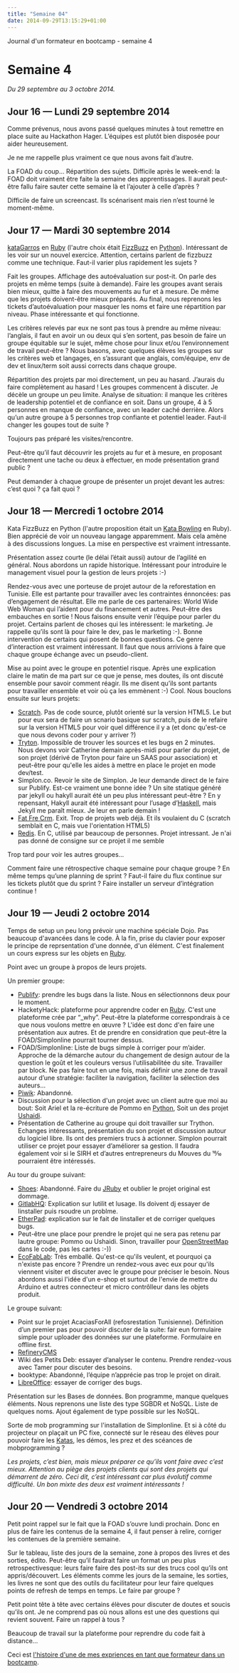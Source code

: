 ```yaml
---
title: "Semaine 04"
date: 2014-09-29T13:15:29+01:00
---
```


Journal d'un formateur en bootcamp - semaine 4

Semaine 4
=========

*Du 29 septembre au 3 octobre 2014.*

Jour 16 — Lundi 29 septembre 2014
---------------------------------

Comme prévenus, nous avons passé quelques minutes à tout remettre en
place suite au Hackathon Hager. L’équipes est plutôt bien disposée pour
aider heureusement.

Je ne me rappelle plus vraiment ce que nous avons fait d’autre.

La FOAD du coup… Répartition des sujets. Difficile après le week-end: la
FOAD doit vraiment être faite la semaine des apprentissages. Il aurait
peut-être fallu faire sauter cette semaine là et l’ajouter à celle
d’après ?

Difficile de faire un screencast. Ils scénarisent mais rien n’est tourné
le moment-même.

Jour 17 — Mardi 30 septembre 2014
---------------------------------

[kataGarros](http://codingdojo.org/kata/Tennis/) en
[Ruby](https://ruby-lang.org) (l'autre choix était
[FizzBuzz](http://codingdojo.org/kata/FizzBuzz/) en
[Python](https://www.python.org/)). Intéressant de les voir sur un
nouvel exercice. Attention, certains parlent de fizzbuzz comme une
technique. Faut-il varier plus rapidement les sujets ?

Fait les groupes. Affichage des autoévaluation sur post-it. On parle des
projets en même temps (suite à demande). Faire les groupes avant serais
bien mieux, quitte à faire des mouvements au fur et à mesure. De même
que les projets doivent-être mieux préparés. Au final, nous reprenons
les tickets d’autoévaluation pour masquer les noms et faire une
répartition par niveau. Phase intéressante et qui fonctionne.

Les critères relevés par eux ne sont pas tous à prendre au même niveau:
l’anglais, il faut en avoir un ou deux qui s’en sortent, pas besoin de
faire un groupe équitable sur le sujet, même chose pour linux et/ou
l’environnement de travail peut-être ? Nous basons, avec quelques élèves
les groupes sur les critères web et langages, en s’assurant que anglais,
com/équipe, env de dev et linux/term soit aussi corrects dans chaque
groupe.

Répartition des projets par moi directement, un peu au hasard. J’aurais
du faire complètement au hasard ! Les groupes commencent à discuter. Je
décèle un groupe un peu limite. Analyse de situation: il manque les
critères de leadership potentiel et de confiance en soit. Dans un
groupe, 4 à 5 personnes en manque de confiance, avec un leader caché
derrière. Alors qu’un autre groupe à 5 personnes trop confiante et
potentiel leader. Faut-il changer les goupes tout de suite ?

Toujours pas préparé les visites/rencontre.

Peut-être qu’il faut découvrir les projets au fur et à mesure, en
proposant directement une tache ou deux à effectuer, en mode
présentation grand public ?

Peut demander à chaque groupe de présenter un projet devant les autres:
c’est quoi ? ça fait quoi ?

Jour 18 — Mercredi 1 octobre 2014
---------------------------------

Kata FizzBuzz en Python (l'autre proposition était un [Kata
Bowling](http://codingdojo.org/kata/Bowling/) en Ruby). Bien apprécié de
voir un nouveau langage apparemment. Mais cela amène à des discussions
longues. La mise en perspective est vraiment intressante.

Présentation assez courte (le délai l’était aussi) autour de l’agilité
en général. Nous abordons un rapide historique. Intéressant pour
introduire le management visuel pour la gestion de leurs projets :-)

Rendez-vous avec une porteuse de projet autour de la reforestation en
Tunisie. Elle est partante pour travailler avec les contraintes
énnoncées: pas d’engagement de résultat. Elle me parle de ces
partenaires: World Wide Web Woman qui l’aident pour du financement et
autres. Peut-être des embauches en sortie ! Nous faisons ensuite venir
l’équipe pour parler du projet. Certains parlent de choses qui les
intéressent: le marketing. Je rappelle qu’ils sont là pour faire le dev,
pas le marketing :-). Bonne intervention de certains qui posent de
bonnes questions. Ce genre d’interaction est vraiment intéressant. Il
faut que nous arrivions à faire que chaque groupe échange avec un
pseudo-client.

Mise au point avec le groupe en potentiel risque. Après une explication
claire le matin de ma part sur ce que je pense, mes doutes, ils ont
discuté ensemble pour savoir comment réagir. Ils me disent qu’ils sont
partants pour travailler ensemble et voir où ça les emmènent :-) Cool.
Nous bouclons ensuite sur leurs projets:

-   [Scratch](https://scratch.mit.edu/). Pas de code source, plutôt
    orienté sur la version HTML5. Le but pour eux sera de faire un
    scnario basique sur scratch, puis de le refaire sur la version HTML5
    pour voir quel différence il y a (et donc qu'est-ce que nous devons
    coder pour y arriver ?)
-   [Tryton](http://www.tryton.org/). Impossible de trouver les sources
    et les bugs en 2 minutes. Nous devons voir Catherine demain
    après-midi pour parler du projet, de son projet (dérivé de Tryton
    pour faire un SAAS pour association) et peut-être pour qu'elle les
    aides à mettre en place le projet en mode dev/test.
-   Simplon.co. Revoir le site de Simplon. Je leur demande direct de le
    faire sur Publify. Est-ce vraiment une bonne idée ? Un site statique
    généré par jekyll ou hakyll aurait été un peu plus intéressant
    peut-être ? En y repensant, Hakyll aurait été intéressant pour
    l’usage d’[Haskell](https://www.haskell.org/), mais Jekyll me
    paraît mieux. Je leur en parle demain !
-   [Fat Fre Crm](http://www.fatfreecrm.com/). Exit. Trop de projets
    web déjà. Et ils voulaient du C (scratch semblait en C, mais vue
    l'orientation HTML5)
-   [Redis](http://redis.io/). En C, utilisé par beaucoup de personnes.
    Projet intressant. Je n'ai pas donné de consigne sur ce projet il me
    semble

Trop tard pour voir les autres groupes…

Comment faire une rétrospective chaque semaine pour chaque groupe ? En
même temps qu’une planning de sprint ? Faut-il faire du flux continue
sur les tickets plutôt que du sprint ? Faire installer un serveur
d’intégration continue !

Jour 19 — Jeudi 2 octobre 2014
------------------------------

Temps de setup un peu long prévoir une machine spéciale Dojo. Pas
beaucoup d'avancées dans le code. À la fin, prise du clavier pour
exposer le principe de reprsentation d'une donnée, d'un élément. C'est
finalement un cours express sur les objets en
[Ruby](https://www.ruby-lang.org/en/).

Point avec un groupe à propos de leurs projets.

Un premier groupe:

-   [Publify](http://www.publify.co/): prendre les bugs dans la liste.
    Nous en sélectionnons deux pour le moment.
-   HacketyHack: plateforme pour apprendre coder en
    [Ruby](https://www.ruby-lang.org/en/). C'est une plateforme crée par
    “\_why”. Peut-être la plateforme correspondrais à ce que nous
    voulons mettre en œuvre ? L'idée est donc d'en faire une
    présentation aux autres. Et de prendre en considration que peut-être
    la FOAD/Simplonline pourrait tourner dessus.
-   FOAD/Simplonline: Liste de bugs simple à corriger pour m’aider.
    Approche de la démarche autour du changement de design autour de la
    question le goût et les couleurs versus l’utilisabilitée du site.
    Travailler par block. Ne pas faire tout en une fois, mais définir
    une zone de travail autour d’une stratégie: faciliter la navigation,
    faciliter la sélection des auteurs…
-   [Piwik](https://piwik.org/): Abandonné.
-   Discussion pour la sélection d'un projet avec un client autre que
    moi au bout: Soit Ariel et la re-écriture de Pommo en
    [Python](https://www.python.org/), Soit un des projet
    [Ushaidi](https://www.ushahidi.com/).
-   Présentation de Catherine au groupe qui doit travailler sur Trython.
    Echanges intéressants, présentation du son projet et discussion
    autour du logiciel libre. Ils ont des premiers trucs à actionner.
    Simplon pourrait utiliser ce projet pour essayer d’améliorer
    sa gestion. Il faudra également voir si le SIRH et d’autres
    entrepreneurs du Mouves du 10⁄10 pourraient être intéressés.

Au tour du groupe suivant:

-   [Shoes](http://shoesrb.com/): Abandonné. Faire du
    [JRuby](https://jruby.org) et oublier le projet original
    est dommage.
-   [GitlabHQ](https://about.gitlab.com/): Explication sur lutilit
    et lusage. Ils doivent dj essayer de linstaller puis rsoudre
    un problme.
-   [EtherPad](http://etherpad.org/): explication sur le fait de
    linstaller et de corriger quelques bugs.
-   Peut-être une place pour prendre le projet qui ne sera pas retenu
    par lautre groupe: Pommo ou Ushaidi. Sinon, travailler pour
    [OpenStreetMap](https://www.openstreetmap.org/) dans le code, pas
    les cartes :-))
-   [EcoFabLab](http://ecodesignfablab.org/): Très emballé. Qu'est-ce
    qu'ils veulent, et pourquoi ça n'existe pas encore ? Prendre un
    rendez-vous avec eux pour qu'ils viennent visiter et discuter avec
    le groupe pour préciser le besoin. Nous abordons aussi l'idée d'un
    e-shop et surtout de l'envie de mettre du Arduino et autres
    connecteur et micro contrôlleur dans les objets produit.

Le groupe suivant:

-   Point sur le projet AcaciasForAll (refosrestation Tunisienne).
    Définition d’un premier pas pour pouvoir discuter de la suite: fair
    eun formulaire simple pour uploader des données sur une plateforme.
    Formulaire en offline first.
-   [RefineryCMS](http://www.refinerycms.com/)
-   Wiki des Petits Deb: essayer d’analyser le contenu. Prendre
    rendez-vous avec Tamer pour discuter des besoins.
-   booktype: Abandonné, l’équipe n’apprécie pas trop le projet
    on dirait.
-   [LibreOffice](https://www.libreoffice.org/): essayer de corriger
    des bugs.

Présentation sur les Bases de données. Bon programme, manque quelques
éléments. Nous reprenons une liste des type SGBDR et NoSQL. Liste de
quelques noms. Ajout également de type possible sur les NoSQL.

Sorte de mob programming sur l'installation de Simplonline. Et si à côté
du projecteur on plaçait un PC fixe, connecté sur le réseau des élèves
pour pouvoir faire les [Katas](http://codingdojo.org/), les démos, les
prez et des scéances de mobprogramming ?

*Les projets, c’est bien, mais mieux préparer ce qu’ils vont faire avec
c’est mieux. Attention au piège des projets clients qui sont des projets
qui démarrent de zéro. Ceci dit, c’est intéressant car plus évolutif
comme difficulté. Un bon mixte des deux est vraiment intéressants !*

Jour 20 — Vendredi 3 octobre 2014
---------------------------------

Petit point rappel sur le fait que la FOAD s’ouvre lundi prochain. Donc
en plus de faire les contenus de la semaine 4, il faut penser à relire,
corriger les contenues de la première semaine.

Sur le tableau, liste des jours de la semaine, zone à propos des livres
et des sorties, édito. Peut-être qu’il faudrait faire un format un peu
plus retrospectivesque: leurs faire faire des post-its sur des trucs
cool qu’ils ont appris/découvert. Les éléments comme les jours de la
semaine, les sorties, les livres ne sont que des outils du facilitateur
pour leur faire quelques points de refresh de temps en temps. Le faire
par groupe ?

Petit point tête à tête avec certains élèves pour discuter de doutes et
soucis qu’ils ont. Je ne comprend pas où nous allons est une des
questions qui revient souvent. Faire un rappel à tous ?

Beaucoup de travail sur la plateforme pour reprendre du code fait à
distance…

Ceci est [l'histoire d'une de mes expriences en tant que formateur dans
un bootcamp](https://yaf.github.io/journal-d-un-formateur-en-2015/).
